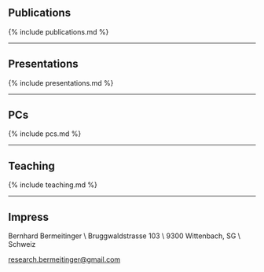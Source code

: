 ## <a name="publications"> <i class="far fa-newspaper fa-fw"></i> Publications</a>
{% include publications.md %}

----

## <a name="presentations"> <i class="fas fa-chalkboard-teacher"></i> Presentations</a>
{% include presentations.md %}

----

## <a name="pcs"> <i class="fas fa-gavel"></i> PCs</a>
{% include pcs.md %}

----

## <a name="teaching"> <i class="fas fa-school"></i> Teaching</a>
{% include teaching.md %}

----

## Impress
Bernhard Bermeitinger \\
Bruggwaldstrasse 103 \\
9300 Wittenbach, SG \\
Schweiz

research.bermeitinger@gmail.com
